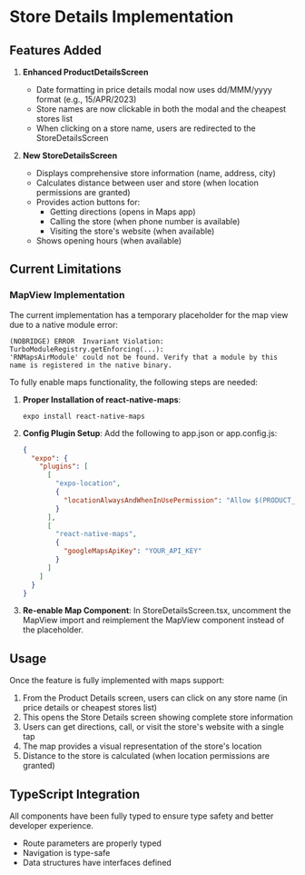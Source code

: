 # Store Details Implementation

## Features Added

1. **Enhanced ProductDetailsScreen**
   - Date formatting in price details modal now uses dd/MMM/yyyy format (e.g., 15/APR/2023)
   - Store names are now clickable in both the modal and the cheapest stores list
   - When clicking on a store name, users are redirected to the StoreDetailsScreen

2. **New StoreDetailsScreen**
   - Displays comprehensive store information (name, address, city)
   - Calculates distance between user and store (when location permissions are granted)
   - Provides action buttons for:
     - Getting directions (opens in Maps app)
     - Calling the store (when phone number is available)
     - Visiting the store's website (when available)
   - Shows opening hours (when available)

## Current Limitations

### MapView Implementation

The current implementation has a temporary placeholder for the map view due to a native module error:

```
(NOBRIDGE) ERROR  Invariant Violation: TurboModuleRegistry.getEnforcing(...):
'RNMapsAirModule' could not be found. Verify that a module by this name is registered in the native binary.
```

To fully enable maps functionality, the following steps are needed:

1. **Proper Installation of react-native-maps**: 
   ```
   expo install react-native-maps
   ```

2. **Config Plugin Setup**:
   Add the following to app.json or app.config.js:
   ```json
   {
     "expo": {
       "plugins": [
         [
           "expo-location",
           {
             "locationAlwaysAndWhenInUsePermission": "Allow $(PRODUCT_NAME) to use your location."
           }
         ],
         [
           "react-native-maps",
           {
             "googleMapsApiKey": "YOUR_API_KEY"
           }
         ]
       ]
     }
   }
   ```

3. **Re-enable Map Component**:
   In StoreDetailsScreen.tsx, uncomment the MapView import and reimplement the MapView component instead of the placeholder.

## Usage

Once the feature is fully implemented with maps support:

1. From the Product Details screen, users can click on any store name (in price details or cheapest stores list)
2. This opens the Store Details screen showing complete store information
3. Users can get directions, call, or visit the store's website with a single tap
4. The map provides a visual representation of the store's location
5. Distance to the store is calculated (when location permissions are granted)

## TypeScript Integration

All components have been fully typed to ensure type safety and better developer experience.

- Route parameters are properly typed
- Navigation is type-safe
- Data structures have interfaces defined 